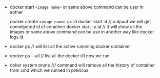 - docker start `<image name>` or same above command can be user in aother

  docker create `<image name>`
  << id
  docker start id // outpuut we will get commlpeted id of conatiner
  docker start -a id // it will show all the images
  or
  same above command can be use in another way like docker logs id

- docker ps // will list all the active runnning docker container

- docker ps --all // list all the docker till now we run

- doker system prune /// command will remove all the history of container from cmd which we runned in previous
